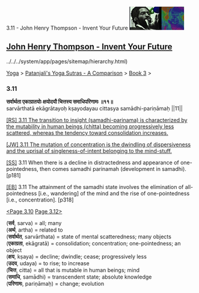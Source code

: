 3.11 - John Henry Thompson - Invent Your Future [![John Henry Thompson - Invent Your Future](../../../_/rsrc/1329567069254/config/customLogo.gif-revision=6.png)](../../../index.html)

[John Henry Thompson - Invent Your Future](../../../index.html)
---------------------------------------------------------------

../../../system/app/pages/sitemap/hierarchy.html)
    

[Yoga](../../../yoga.html)‎ > ‎[Patanjali's Yoga Sutras - A Comparison](../../patanjani.html)‎ > ‎[Book 3](../book-3.html)‎ > ‎

### 3.11

**सर्वार्थता एकाग्रातयोः क्षयोदयौ चित्तस्य समाधिपरिणामः ॥११॥**  
sarvārthatā ekāgrātayoḥ kṣayodayau cittasya samādhi-pariṇāmaḥ ||11||  
  
  
[\[RS\] 3.11 The transition to insight (samadhi-parinama) is characterized by the mutability in human beings (chitta) becoming progressively less scattered, whereas the tendency toward consolidation increases.](http://www.ashtangayoga.info/philosophy/yoga-sutra-patanjali/chapter-3/item/sarvarthata-ekagratayoh-kshayodayau-chittasya/)  
  
[\[JW\] 3.11 The mutation of concentration is the dwindling of dispersiveness and the uprisal of singleness-of-intent belonging to the mind-stuff.](http://books.google.com/books?id=YzFImjtOxUwC&pg=PA211&ci=86%2C272%2C736%2C85&source=bookclip)  
  
[\[SS\]](http://www.amazon.com/Yoga-Sutras-Patanjali-Commentary-Satchidananda/dp/0932040381) 3.11 When there is a decline in distractedness and appearance of one-pointedness, then comes samadhi parinamah (development in samadhi). \[p181\]  
  
[\[EB\]](http://www.amazon.com/Yoga-Sutras-Patanjali-Translation-Commentary/dp/0865477361/ref=sr_1_1?ie=UTF8&s=books&qid=1250508322&sr=1-1) 3.11 The attainment of the samadhi state involves the elimination of all-pointedness \[i.e., wandering\] of the mind and the rise of one-pointedness \[i.e., concentration\]. \[p318\]  
  
  
[<Page 3.10](310.html)  [Page 3.12>](312.html)  
  

(**सर्व**, sarva) = all; many  
(**अर्थ**, artha) = related to  
(**सर्वार्थत**, sarvārthata) = state of mental scatteredness; many objects  
(**एकाग्रता**, ekāgratā) = consolidation; concentration; one-pointedness; an object  
(**क्षय**, kṣaya) = decline; dwindle; cease; progressively less  
(**उदय**, udaya) = to rise; to increase  
(**चित्त**, citta) = all that is mutable in human beings; mind  
(**समाधि**, samādhi) = transcendent state; absolute knowledge  
(**परिणामः**, pariṇāmaḥ) = change; evolution

